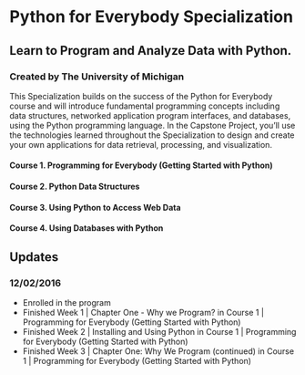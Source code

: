 # Python for Everybody Specialization
## Learn to Program and Analyze Data with Python.
### Created by The University of Michigan

This Specialization builds on the success of the Python for Everybody course and will introduce fundamental programming concepts including data structures, networked application program interfaces, and databases, using the Python programming language. In the Capstone Project, you’ll use the technologies learned throughout the Specialization to design and create your own applications for data retrieval, processing, and visualization.

#### Course 1. Programming for Everybody (Getting Started with Python)
#### Course 2. Python Data Structures
#### Course 3. Using Python to Access Web Data
#### Course 4. Using Databases with Python

## Updates
### 12/02/2016
- Enrolled in the program
- Finished Week 1 | Chapter One - Why we Program? in Course 1 | Programming for Everybody (Getting Started with Python)
- Finished Week 2 | Installing and Using Python in Course 1 | Programming for Everybody (Getting Started with Python)
- Finished Week 3 | Chapter One: Why We Program (continued) in Course 1 | Programming for Everybody (Getting Started with Python)
